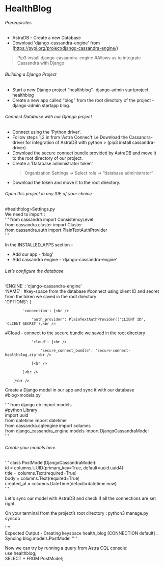 # HealthBlog
###### Prerequisites<br />
* AstraDB - Create a new Database 
* Download 'django-cassandra-engine' from (https://pypi.org/project/django-cassandra-engine/)   
>Pip3 install django-cassandra-engine
#Allows us to integrate Cassandra with Django

###### Building a Django Project<br />
* Start a new Django project “healthblog”- django-admin startproject healthblog<br />
* Create a new app called “blog” from the root directory of the project - django-admin startapp blog.<br />

###### Connect Database with our Django project<br />
* Connect using the 'Python driver'. <br />
* Follow steps 1,2 in from 'Astra Connec't I.e Download the Cassandra-driver for integration of AstraDB with python > (pip3 install cassandra-driver)<br />
* Download the secure connect bundle provided by AstraDB and move it to the root directory of our project.<br />
* Create a 'Database administrator token'<br />
	>Organization Settings -> Select role -> “database administrator” .<br />
* Download the token and move it to the root directory.<br />


###### Open this project in any IDE of your choice<br />
#healthblog>Settings.py<br />
We need to import :<br />
'''
from cassandra import ConsistencyLevel<br />
from cassandra.cluster import Cluster<br />
from cassandra.auth import PlainTextAuthProvider<br />'''


In the INSTALLED_APPS section - <br />
* Add our app - ‘blog’<br />
* Add cassandra engine - ‘django-cassandra-engine’<br />

###### Let’s configure the database<br />
‘ENGINE’ : ‘django-cassandra-engine’<br />
‘NAME’ : #key-space from the database
#connect using client ID and secret from the token we saved in the root directory<br />
'OPTIONS': {<br />

            'connection': {<br />
	    
                'auth_provider': PlainTextAuthProvider(('CLIENT ID', 'CLIENT SECRET’),<br />
		
#Cloud - connect to the secure bundle we saved in the root directory<br />

                'cloud': {<br />
		
                    'secure_connect_bundle': 'secure-connect-healthblog.zip'<br />
		    
                }<br />
		
            }<br />
	    
        }<br />
	

Create a Django model in our app and sync it with our database<br />
#blog>models.py<br />


'''
from django.db import models<br />
#python Library<br />
import uuid <br />
from datetime import datetime<br />
from cassandra.cqlengine import columns<br />
from django_cassandra_engine.models import DjangoCassandraModel<br />
'''

###### Create your models here.<br />
'''
class PostModel(DjangoCassandraModel):<br />
    id = columns.UUID(primary_key=True, default=uuid.uuid4) <br />
    title = columns.Text(required=True)<br />
    body = columns.Text(required=True)<br />
    created_at = columns.DateTime(default=datetime.now)<br />
    '''

Let's sync our model with AstraDB and check if all the connections are set right.<br />

On your terminal from the project’s root directory : python3 manage.py syncdb<br />

''''<br />
    Expected Output - Creating keyspace health_blog [CONNECTION default] ..
Syncing blog.models.PostModel
    ''''<br />

Now we can try by running a query from Astra CQL console:<br />
use healthblog;<br />
SELECT * FROM PostModel;<br />

